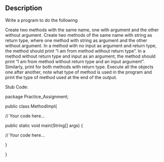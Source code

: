 ## Description
Write a program to do the following

Create two methods with the same name, one with argument and the other without argument.
Create two methods of the same name with string as return type, where one method with string as argument and the other without argument.
In a method with no input as argument and return type, the method should print “I am from method without return type”.
In a method without return type and input as an argument, the method should print “I am from method without return type and an input argument”.
Similarly, print for both methods with return type.
Execute all the objects one after another, note what type of method is used in the program and print the type of method used at the end of the output.
 

Stub Code: 

package Practice_Assignment;

 

public class MethodImpl{

 

// Your code here…

 

public static void main(String[] args) {

// Your code here...

}

 

}